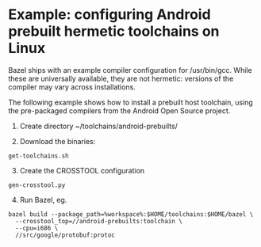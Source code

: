 
# Example: configuring Android prebuilt hermetic toolchains on Linux

Bazel ships with an example compiler configuration for /usr/bin/gcc.
While these are universally available, they are not hermetic: versions
of the compiler may vary across installations.

The following example shows how to install a prebuilt host toolchain,
using the pre-packaged compilers from the Android Open Source project.

1. Create directory ~/toolchains/android-prebuilts/

2. Download the binaries:

````
get-toolchains.sh
````

3. Create the CROSSTOOL configuration

```
gen-crosstool.py
```

4. Run Bazel, eg.

````
bazel build --package_path=%workspace%:$HOME/toolchains:$HOME/bazel \
  --crosstool_top=//android-prebuilts:toolchain \
  --cpu=i686 \
  //src/google/protobuf:protoc
````
